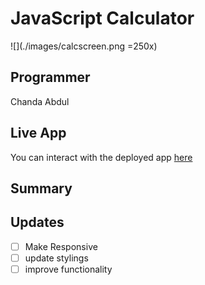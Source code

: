 # JavaScript Calculator
![](./images/calcscreen.png =250x)

## Programmer

Chanda Abdul

## Live App

You can interact with the deployed app [here](https://wonderful-carson-4fd444.netlify.app/)

## Summary

## Updates
- [ ] Make Responsive
- [ ] update stylings
- [ ] improve functionality
